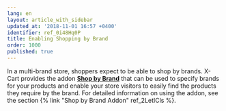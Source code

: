 ```yaml
---
lang: en
layout: article_with_sidebar
updated_at: '2018-11-01 16:57 +0400'
identifier: ref_0i48Hq0P
title: Enabling Shopping by Brand
order: 1000
published: true
---
```

In a multi-brand store, shoppers expect to be able to shop by brands. X-Cart provides the addon **[Shop by Brand](https://market.x-cart.com/addons/shop-by-brand.html)** that can be used to specify brands for your products and enable your store visitors to easily find the products they require by the brand. For detailed information on using the addon, see the section {% link "Shop by Brand Addon" ref_2LetICls %}.
